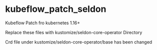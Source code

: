 # kubeflow_patch_seldon 

Kubeflow Patch fro kubernetes 1.16+


Replace these files with kustomize/seldon-core-operator Directory


Crd file under kustomize/seldon-core-operator/base has been changed 
